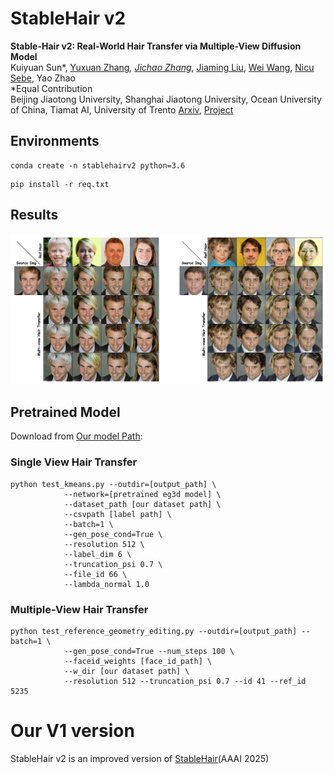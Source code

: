 # StableHair v2
**Stable-Hair v2: Real-World Hair Transfer via Multiple-View Diffusion Model**  
Kuiyuan Sun*, [Yuxuan Zhang](https://xiaojiu-z.github.io/YuxuanZhang.github.io/)*, [Jichao Zhang](https://zhangqianhui.github.io/)*, [Jiaming Liu](https://scholar.google.com/citations?user=SmL7oMQAAAAJ&hl=en), 
 [Wei Wang](https://weiwangtrento.github.io/), [Nicu Sebe](http://disi.unitn.it/~sebe/), Yao Zhao<br>
*Equal Contribution <br>
Beijing Jiaotong University, Shanghai Jiaotong University, Ocean University of China, Tiamat AI, University of Trento
[Arxiv](https://ttgnerf.github.io/TT-GNeRF/), [Project](https://ttgnerf.github.io/TT-GNeRF/)<br>

## Environments

```
conda create -n stablehairv2 python=3.6
```
```
pip install -r req.txt
```

## Results

<img src="./imgs/teaser.jpg" width="800"> 

## Pretrained Model

Download from [Our model Path](https://drive.google.com/file/d/18pHM_MSp7CJ78SyXlVhRXXdLY7ivujGh/view?usp=drive_link):


### Single View Hair Transfer

```
python test_kmeans.py --outdir=[output_path] \
            --network=[pretrained eg3d model] \
            --dataset_path [our dataset path] \
            --csvpath [label path] \
            --batch=1 \
            --gen_pose_cond=True \
            --resolution 512 \
            --label_dim 6 \
            --truncation_psi 0.7 \
            --file_id 66 \
            --lambda_normal 1.0
```

### Multiple-View Hair Transfer

```
python test_reference_geometry_editing.py --outdir=[output_path] --batch=1 \
            --gen_pose_cond=True --num_steps 100 \
            --faceid_weights [face_id_path] \
            --w_dir [our dataset path] \
            --resolution 512 --truncation_psi 0.7 --id 41 --ref_id 5235
```


# Our V1 version

StableHair v2 is an improved version of [StableHair](https://github.com/Xiaojiu-z/Stable-Hair)(AAAI 2025)